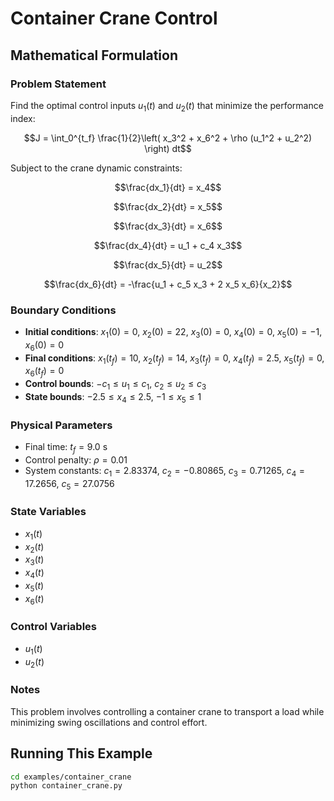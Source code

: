 # Container Crane Control

## Mathematical Formulation

### Problem Statement

Find the optimal control inputs $u_1(t)$ and $u_2(t)$ that minimize the performance index:

$$J = \int_0^{t_f} \frac{1}{2}\left( x_3^2 + x_6^2 + \rho (u_1^2 + u_2^2) \right) dt$$

Subject to the crane dynamic constraints:

$$\frac{dx_1}{dt} = x_4$$

$$\frac{dx_2}{dt} = x_5$$

$$\frac{dx_3}{dt} = x_6$$

$$\frac{dx_4}{dt} = u_1 + c_4 x_3$$

$$\frac{dx_5}{dt} = u_2$$

$$\frac{dx_6}{dt} = -\frac{u_1 + c_5 x_3 + 2 x_5 x_6}{x_2}$$

### Boundary Conditions

- **Initial conditions**: $x_1(0) = 0$, $x_2(0) = 22$, $x_3(0) = 0$, $x_4(0) = 0$, $x_5(0) = -1$, $x_6(0) = 0$
- **Final conditions**: $x_1(t_f) = 10$, $x_2(t_f) = 14$, $x_3(t_f) = 0$, $x_4(t_f) = 2.5$, $x_5(t_f) = 0$, $x_6(t_f) = 0$
- **Control bounds**: $-c_1 \leq u_1 \leq c_1$, $c_2 \leq u_2 \leq c_3$
- **State bounds**: $-2.5 \leq x_4 \leq 2.5$, $-1 \leq x_5 \leq 1$

### Physical Parameters

- Final time: $t_f = 9.0$ s
- Control penalty: $\rho = 0.01$
- System constants: $c_1 = 2.83374$, $c_2 = -0.80865$, $c_3 = 0.71265$, $c_4 = 17.2656$, $c_5 = 27.0756$

### State Variables

- $x_1(t)$
- $x_2(t)$
- $x_3(t)$
- $x_4(t)$
- $x_5(t)$
- $x_6(t)$

### Control Variables

- $u_1(t)$
- $u_2(t)$

### Notes

This problem involves controlling a container crane to transport a load while minimizing swing oscillations and control effort.

## Running This Example

```bash
cd examples/container_crane
python container_crane.py
```
